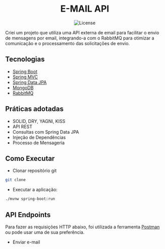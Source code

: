 <h1 align="center">
  E-MAIL API 
</h1>

<p align="center">
 <img src="https://img.shields.io/static/v1?label=License&message=MIT&color=8257E5&labelColor=000000" alt="License" />
</p>

Criei um projeto que utiliza uma API externa de email para facilitar o envio de mensagens por email, 
integrando-a com o RabbitMQ para otimizar a comunicação e o processamento das solicitações de envio.


## Tecnologias

- [Spring Boot](https://spring.io/projects/spring-boot)
- [Spring MVC](https://docs.spring.io/spring-framework/reference/web/webmvc.html)
- [Spring Data JPA](https://spring.io/projects/spring-data-jpa)
- [MongoDB](https://www.mongodb.com/pt-br)
- [RabbitMQ](https://www.rabbitmq.com)

## Práticas adotadas

- SOLID, DRY, YAGNI, KISS
- API REST
- Consultas com Spring Data JPA
- Injeção de Dependências
- Processo de Mensageria

## Como Executar

- Clonar repositório git
```bash
git clone 
```
- Executar a aplicação:
```bash
./mvnw spring-boot:run
```

## API Endpoints

Para fazer as requisições HTTP abaixo, foi utilizada a ferramenta [Postman](https://www.postman.com/downloads/) ou pode usar uma de sua preferência.

- Enviar e-mail






